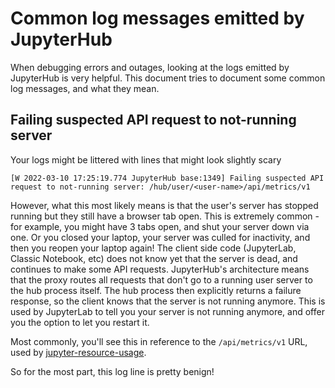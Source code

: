 # Common log messages emitted by JupyterHub

When debugging errors and outages, looking at the logs emitted by
JupyterHub is very helpful. This document tries to document some common
log messages, and what they mean.

## Failing suspected API request to not-running server

Your logs might be littered with lines that might look slightly scary

```
[W 2022-03-10 17:25:19.774 JupyterHub base:1349] Failing suspected API request to not-running server: /hub/user/<user-name>/api/metrics/v1
```

However, what this most likely means is that the user's server has
stopped running but they still have a browser tab open. This is
extremely common - for example, you might have 3 tabs open, and shut
your server down via one. Or you closed your laptop, your server was
culled for inactivity, and then you reopen your laptop again! The
client side code (JupyterLab, Classic Notebook, etc) does not know
yet that the server is dead, and continues to make some API requests.
JupyterHub's architecture means that the proxy routes all requests that
don't go to a running user server to the hub process itself. The hub
process then explicitly returns a failure response, so the client knows
that the server is not running anymore. This is used by JupyterLab to
tell you your server is not running anymore, and offer you the option
to let you restart it.

Most commonly, you'll see this in reference to the `/api/metrics/v1`
URL, used by [jupyter-resource-usage](https://github.com/jupyter-server/jupyter-resource-usage).

So for the most part, this log line is pretty benign!
